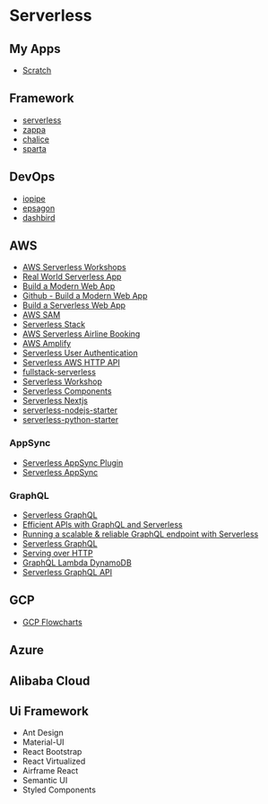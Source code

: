 # Serverless

## My Apps
- [Scratch](https://scratch-notes-app.netlify.app/)

## Framework
- [serverless](https://serverless.com/learn/)
- [zappa](https://github.com/Miserlou/Zappa)
- [chalice](https://github.com/aws/chalice)
- [sparta](https://gosparta.io/)

## DevOps
- [iopipe](https://github.com/iopipe)
- [epsagon](https://github.com/epsagon)
- [dashbird](https://dashbird.io/)

## AWS
- [AWS Serverless Workshops](https://github.com/aws-samples/aws-serverless-workshops)
- [Real World Serverless App](https://github.com/awslabs/realworld-serverless-application)
- [Build a Modern Web App](https://aws.amazon.com/getting-started/projects/build-modern-app-fargate-lambda-dynamodb-python/)
- [Github - Build a Modern Web App](https://github.com/aws-samples/aws-modern-application-workshop)
- [Build a Serverless Web App](https://aws.amazon.com/getting-started/hands-on/build-serverless-web-app-lambda-apigateway-s3-dynamodb-cognito/)
- [AWS SAM](https://aws.amazon.com/serverless/sam/)
- [Serverless Stack](https://serverless-stack.com/#table-of-contents)
- [AWS Serverless Airline Booking](https://github.com/aws-samples/aws-serverless-airline-booking)
- [AWS Amplify](https://aws-amplify.github.io/docs/)
- [Serverless User Authentication](https://serverless.com/blog/strategies-implementing-user-authentication-serverless-applications/)
- [Serverless AWS HTTP API](https://serverless.com/blog/aws-http-api-support/)
- [fullstack-serverless](https://github.com/MadSkills-io/fullstack-serverless)
- [Serverless Workshop](https://github.com/serverless/workshop)
- [Serverless Components](https://github.com/serverless/components/tree/master/templates)
- [Serverless Nextjs](https://github.com/danielcondemarin/serverless-next.js/tree/master/packages/serverless-component)
- [serverless-nodejs-starter](https://github.com/AnomalyInnovations/serverless-nodejs-starter)
- [serverless-python-starter](https://github.com/AnomalyInnovations/serverless-python-starter)

### AppSync
- [Serverless AppSync Plugin](https://www.serverless.com/plugins/serverless-appsync-plugin/)
- [Serverless AppSync](https://www.serverless.com/aws-appsync/)

### GraphQL
- [Serverless GraphQL](https://github.com/serverless/serverless-graphql)
- [Efficient APIs with GraphQL and Serverless](https://www.serverless.com/blog/efficient-apis-graphql-serverless/)
- [Running a scalable & reliable GraphQL endpoint with Serverless](https://www.serverless.com/blog/running-scalable-reliable-graphql-endpoint-with-serverless/)
- [Serverless GraphQL](https://itnext.io/my-experience-with-severless-graphql-2e95e5a8bda7)
- [Serving over HTTP](https://graphql.org/learn/serving-over-http/)
- [GraphQL Lambda DynamoDB](https://www.serverless.com/blog/make-serverless-graphql-api-using-lambda-dynamodb)
- [Serverless GraphQL API](https://github.com/boazdejong/serverless-graphql-api)


## GCP

- [GCP Flowcharts](https://grumpygrace.dev/posts/gcp-flowcharts/)

## Azure

## Alibaba Cloud

## Ui Framework

- Ant Design
- Material-UI
- React Bootstrap
- React Virtualized
- Airframe React
- Semantic UI
- Styled Components 
